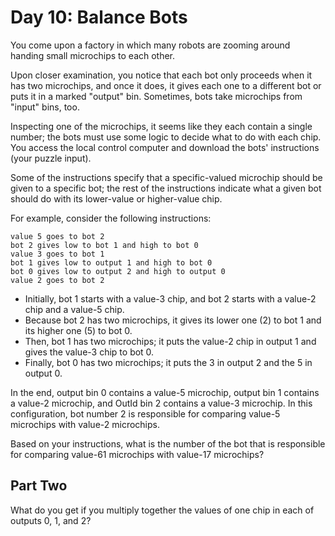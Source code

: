 # Day 10: Balance Bots

You come upon a factory in which many robots are
zooming around handing small microchips to each other.

Upon closer examination, you notice that each bot only
proceeds when it has two microchips, and once it does,
it gives each one to a different bot or puts it in a marked "output" bin.
Sometimes, bots take microchips from "input" bins, too.

Inspecting one of the microchips, it seems like they each contain a single number;
the bots must use some logic to decide what to do with each chip.
You access the local control computer and download the bots' instructions
(your puzzle input).

Some of the instructions specify that a specific-valued microchip should
be given to a specific bot; the rest of the instructions indicate what a
given bot should do with its lower-value or higher-value chip.

For example, consider the following instructions:

```plaintext
value 5 goes to bot 2
bot 2 gives low to bot 1 and high to bot 0
value 3 goes to bot 1
bot 1 gives low to output 1 and high to bot 0
bot 0 gives low to output 2 and high to output 0
value 2 goes to bot 2
```

- Initially, bot 1 starts with a value-3 chip,
and bot 2 starts with a value-2 chip and a value-5 chip.
- Because bot 2 has two microchips, it gives its lower one (2) to
bot 1 and its higher one (5) to bot 0.
- Then, bot 1 has two microchips; it puts the value-2 chip in
output 1 and gives the value-3 chip to bot 0.
- Finally, bot 0 has two microchips;
it puts the 3 in output 2 and the 5 in output 0.

In the end, output bin 0 contains a value-5 microchip, output bin 1
contains a value-2 microchip, and OutId bin 2 contains a value-3 microchip.
In this configuration, bot number 2 is responsible
for comparing value-5 microchips with value-2 microchips.

Based on your instructions, what is the number of the bot that is responsible
for comparing value-61 microchips with value-17 microchips?

## Part Two

What do you get if you multiply together the
values of one chip in each of outputs 0, 1, and 2?
